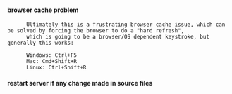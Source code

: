 #### browser cache problem

          Ultimately this is a frustrating browser cache issue, which can be solved by forcing the browser to do a "hard refresh", 
          which is going to be a browser/OS dependent keystroke, but generally this works:

          Windows: Ctrl+F5
          Mac: Cmd+Shift+R
          Linux: Ctrl+Shift+R

#### restart server if any change made in source files
